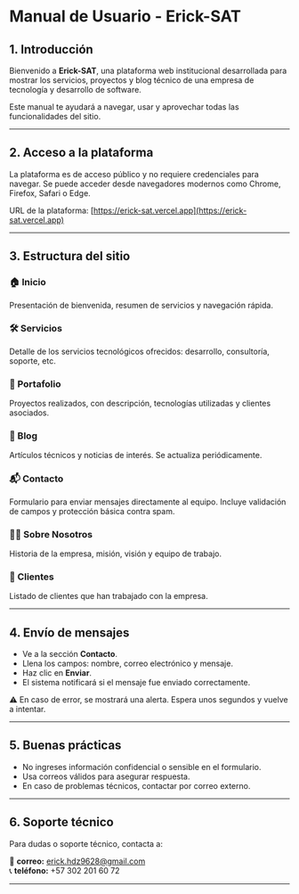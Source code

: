 # Manual de Usuario - Erick-SAT

## 1. Introducción

Bienvenido a **Erick-SAT**, una plataforma web institucional desarrollada para mostrar los servicios, proyectos y blog técnico de una empresa de tecnología y desarrollo de software.

Este manual te ayudará a navegar, usar y aprovechar todas las funcionalidades del sitio.

---

## 2. Acceso a la plataforma

La plataforma es de acceso público y no requiere credenciales para navegar. Se puede acceder desde navegadores modernos como Chrome, Firefox, Safari o Edge.

URL de la plataforma: [https://erick-sat.vercel.app](https://erick-sat.vercel.app)

---

## 3. Estructura del sitio

### 🏠 Inicio
Presentación de bienvenida, resumen de servicios y navegación rápida.

### 🛠️ Servicios
Detalle de los servicios tecnológicos ofrecidos: desarrollo, consultoría, soporte, etc.

### 💼 Portafolio
Proyectos realizados, con descripción, tecnologías utilizadas y clientes asociados.

### 📝 Blog
Artículos técnicos y noticias de interés. Se actualiza periódicamente.

### 📬 Contacto
Formulario para enviar mensajes directamente al equipo. Incluye validación de campos y protección básica contra spam.

### 🧑‍💼 Sobre Nosotros
Historia de la empresa, misión, visión y equipo de trabajo.

### 🤝 Clientes
Listado de clientes que han trabajado con la empresa.

---

## 4. Envío de mensajes

- Ve a la sección **Contacto**.
- Llena los campos: nombre, correo electrónico y mensaje.
- Haz clic en **Enviar**.
- El sistema notificará si el mensaje fue enviado correctamente.

⚠️ En caso de error, se mostrará una alerta. Espera unos segundos y vuelve a intentar.

---

## 5. Buenas prácticas

- No ingreses información confidencial o sensible en el formulario.
- Usa correos válidos para asegurar respuesta.
- En caso de problemas técnicos, contactar por correo externo.

---

## 6. Soporte técnico

Para dudas o soporte técnico, contacta a:

📧 **correo:** erick.hdz9628@gmail.com  
📞 **teléfono:** +57 302 201 60 72

---
